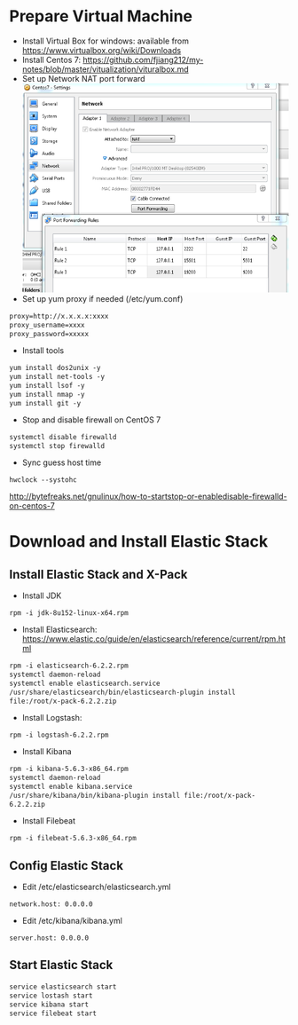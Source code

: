 # Prepare Virtual Machine
* Install Virtual Box for windows: available from https://www.virtualbox.org/wiki/Downloads
* Install Centos 7: https://github.com/fjiang212/my-notes/blob/master/vitualization/vituralbox.md
* Set up Network NAT port forward
![Screenshot](NAT_PortForward.PNG)
* Set up yum proxy if needed (/etc/yum.conf)
```  
proxy=http://x.x.x.x:xxxx
proxy_username=xxxx
proxy_password=xxxxx
```
* Install tools
```
yum install dos2unix -y
yum install net-tools -y 
yum install lsof -y
yum install nmap -y
yum install git -y
 ```
* Stop and disable firewall on CentOS 7
```
systemctl disable firewalld
systemctl stop firewalld
```
* Sync guess host time
```
hwclock --systohc
```
http://bytefreaks.net/gnulinux/how-to-startstop-or-enabledisable-firewalld-on-centos-7
# Download and Install Elastic Stack

## Install Elastic Stack and X-Pack
* Install JDK
```
rpm -i jdk-8u152-linux-x64.rpm
```
* Install Elasticsearch: https://www.elastic.co/guide/en/elasticsearch/reference/current/rpm.html
```
rpm -i elasticsearch-6.2.2.rpm
systemctl daemon-reload
systemctl enable elasticsearch.service
/usr/share/elasticsearch/bin/elasticsearch-plugin install file:/root/x-pack-6.2.2.zip 
```
* Install Logstash: 
```
rpm -i logstash-6.2.2.rpm
```
* Install Kibana
```
rpm -i kibana-5.6.3-x86_64.rpm
systemctl daemon-reload
systemctl enable kibana.service
/usr/share/kibana/bin/kibana-plugin install file:/root/x-pack-6.2.2.zip
```
* Install Filebeat
```
rpm -i filebeat-5.6.3-x86_64.rpm
```

## Config Elastic Stack
* Edit /etc/elasticsearch/elasticsearch.yml
```
network.host: 0.0.0.0
```
* Edit /etc/kibana/kibana.yml
```
server.host: 0.0.0.0
```

## Start Elastic Stack
```
service elasticsearch start
service lostash start
service kibana start
service filebeat start
```

